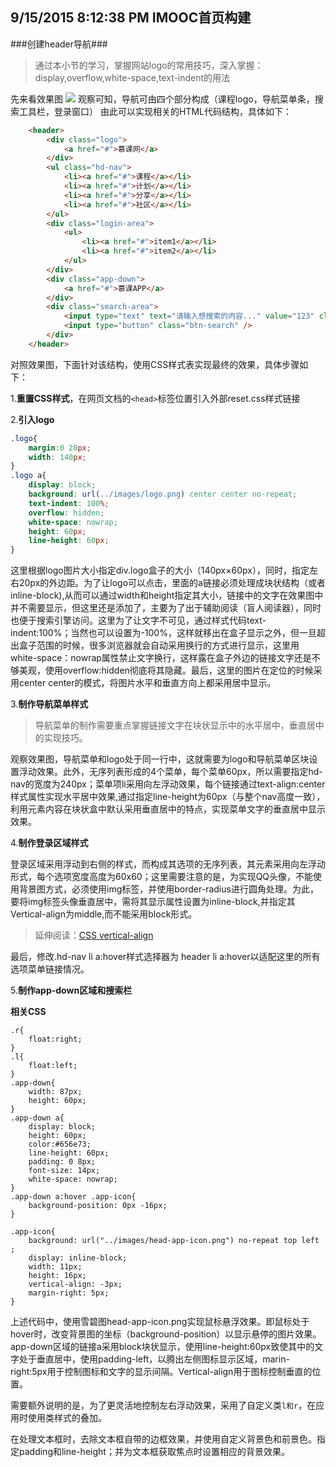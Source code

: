 ## 9/15/2015 8:12:38 PM IMOOC首页构建 ##

###创建header导航###
>通过本小节的学习，掌握网站logo的常用技巧，深入掌握：
>display,overflow,white-space,text-indent的用法

先来看效果图
<img src="http://ww4.sinaimg.cn/large/6d025b55gw1ew4e35wqapj214k01nq33.jpg" />
观察可知，导航可由四个部分构成（课程logo，导航菜单条，搜索工具栏，登录窗口）
由此可以实现相关的HTML代码结构，具体如下：
```HTML
	<header>
		<div class="logo">
			<a href="#">慕课网</a>
		</div>
		<ul class="hd-nav">
			<li><a href="#">课程</a></li>
			<li><a href="#">计划</a></li>
			<li><a href="#">分享</a></li>
			<li><a href="#">社区</a></li>
		</ul>
		<div class="login-area">
			<ul>
				<li><a href="#">item1</a></li>
				<li><a href="#">item2</a></li>
			</ul>
		</div>
		<div class="app-down">
			<a href="#">慕课APP</a>
		</div>
		<div class="search-area">
			<input type="text" text="请输入想搜索的内容..." value="123" class="search-input" />
			<input type="button" class="btn-search" />
		</div>
	</header>
```
对照效果图，下面针对该结构，使用CSS样式表实现最终的效果，具体步骤如下：

1.**重置CSS样式**，在网页文档的`<head>`标签位置引入外部reset.css样式链接

2.**引入logo**
```css
.logo{
	margin:0 20px;
	width: 140px;
}
.logo a{
	display: block;
	background: url(../images/logo.png) center center no-repeat;
	text-indent: 100%;
	overflow: hidden;
	white-space: nowrap;
	height: 60px;
	line-height: 60px;
}
```
这里根据logo图片大小指定div.logo盒子的大小（140px×60px），同时，指定左右20px的外边距。为了让logo可以点击，里面的a链接必须处理成块状结构（或者inline-block),从而可以通过width和height指定其大小，链接中的文字在效果图中并不需要显示，但这里还是添加了，主要为了出于辅助阅读（盲人阅读器），同时也便于搜索引擎访问。这里为了让文字不可见，通过样式代码text-indent:100%；当然也可以设置为-100%，这样就移出在盒子显示之外，但一旦超出盒子范围的时候，很多浏览器就会自动采用换行的方式进行显示，这里用white-space：nowrap属性禁止文字换行，这样露在盒子外边的链接文字还是不够美观，使用overflow:hidden彻底将其隐藏。最后，这里的图片在定位的时候采用center center的模式，将图片水平和垂直方向上都采用居中显示。

3.**制作导航菜单样式**
>导航菜单的制作需要重点掌握链接文字在块状显示中的水平居中，垂直居中的实现技巧。

观察效果图，导航菜单和logo处于同一行中，这就需要为logo和导航菜单区块设置浮动效果。此外，无序列表形成的4个菜单，每个菜单60px，所以需要指定hd-nav的宽度为240px；菜单项li采用向左浮动效果，每个链接通过text-align:center样式属性实现水平居中效果,通过指定line-height为60px（与整个nav高度一致），利用元素内容在块状盒中默认采用垂直居中的特点，实现菜单文字的垂直居中显示效果。

4.**制作登录区域样式**

登录区域采用浮动到右侧的样式，而构成其选项的无序列表，其元素采用向左浮动形式，每个选项宽度高度为60x60；这里需要注意的是，为实现QQ头像，不能使用背景图方式，必须使用img标签，并使用border-radius进行圆角处理。为此，要将img标签头像垂直居中，需将其显示属性设置为inline-block,并指定其Vertical-align为middle,而不能采用block形式。
>延伸阅读：[CSS vertical-align](http://www.zhangxinxu.com/wordpress/2010/05/%E6%88%91%E5%AF%B9css-vertical-align%E7%9A%84%E4%B8%80%E4%BA%9B%E7%90%86%E8%A7%A3%E4%B8%8E%E8%AE%A4%E8%AF%86%EF%BC%88%E4%B8%80%EF%BC%89/)

最后，修改.hd-nav li a:hover样式选择器为 header li a:hover以适配这里的所有选项菜单链接情况。

5.**制作app-down区域和搜索栏**

**相关CSS**
```
.r{
	float:right;
}
.l{
	float:left;
}
.app-down{
	width: 87px;
	height: 60px;
}
.app-down a{
	display: block;
	height: 60px;
	color:#656e73;
	line-height: 60px;
	padding: 0 8px;
	font-size: 14px;
	white-space: nowrap;
}
.app-down a:hover .app-icon{
	background-position: 0px -16px;
}

.app-icon{
	background: url("../images/head-app-icon.png") no-repeat top left ;
	display: inline-block;
	width: 11px;
	height: 16px;
	vertical-align: -3px;
	margin-right: 5px;
}
```
上述代码中，使用雪碧图head-app-icon.png实现鼠标悬浮效果。即鼠标处于hover时，改变背景图的坐标（background-position）以显示悬停的图片效果。app-down区域的链接a采用block块状显示，使用line-height:60px致使其中的文字处于垂直居中，使用padding-left，以腾出左侧图标显示区域，marin-right:5px用于控制图标和文字的显示间隔。Vertical-align用于图标控制垂直的位置。

需要额外说明的是，为了更灵活地控制左右浮动效果，采用了自定义类`l和r`，在应用时使用类样式的叠加。

在处理文本框时，去除文本框自带的边框效果，并使用自定义背景色和前景色。指定padding和line-height；并为文本框获取焦点时设置相应的背景效果。